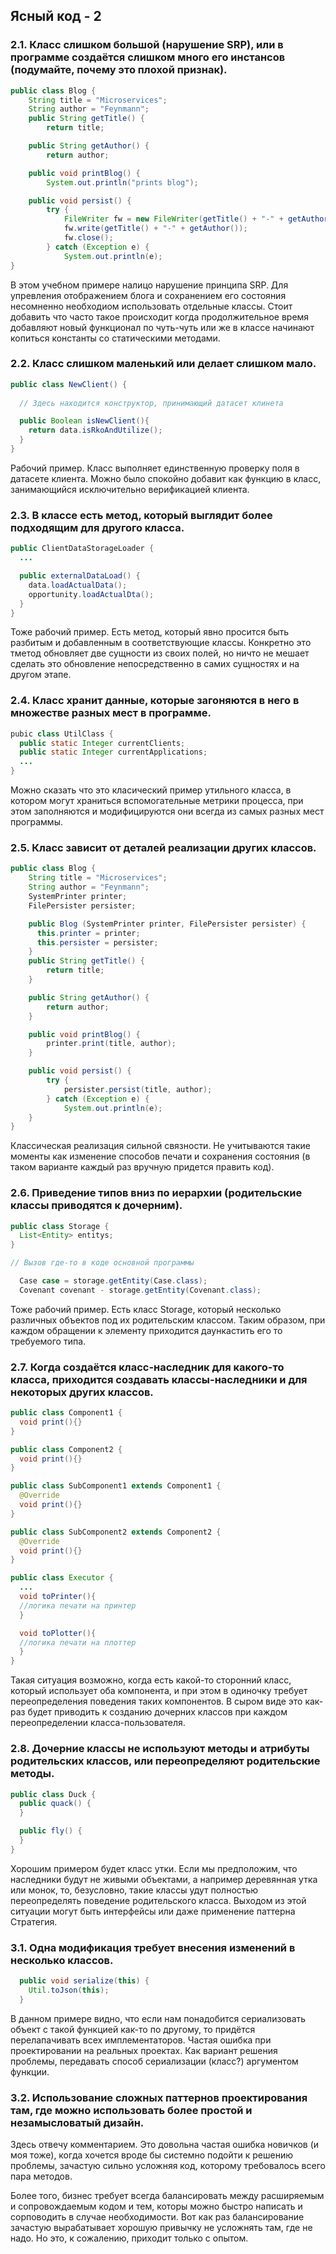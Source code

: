 ## Ясный код - 2

### 2.1. Класс слишком большой (нарушение SRP), или в программе создаётся слишком много его инстансов (подумайте, почему это плохой признак).
``` Java
public class Blog {
    String title = "Microservices";
    String author = "Feynmann";
    public String getTitle() {
        return title;

    public String getAuthor() {
        return author;

    public void printBlog() {
        System.out.println("prints blog");

    public void persist() {
        try {
            FileWriter fw = new FileWriter(getTitle() + "-" + getAuthor() + ".txt");
            fw.write(getTitle() + "-" + getAuthor());
            fw.close();
        } catch (Exception e) {
            System.out.println(e);
}
```
В этом учебном примере налицо нарушение принципа SRP. Для упревления отображением блога и сохранением его состояния несомненно необходиом использовать отдельные классы. Стоит добавить что часто такое происходит когда продолжительное время добавляют новый функционал по чуть-чуть или же в классе начинают копиться константы со статическими методами. 

### 2.2. Класс слишком маленький или делает слишком мало.
``` Java
public class NewClient() {
  
  // Здесь находится конструктор, принимающий датасет клинета

  public Boolean isNewClient(){
    return data.isRkoAndUtilize();
  }
}
```
Рабочий пример. Класс выполняет единственную проверку поля в датасете клиента. Можно было спокойно добавит как функцию в класс, занимающийся исключительно верификацией клиента.

### 2.3. В классе есть метод, который выглядит более подходящим для другого класса.
``` Java
public ClientDataStorageLoader {
  ...

  public externalDataLoad() {
    data.loadActualData();
    opportunity.loadActualDta();
  }  
}
```
Тоже рабочий пример. Есть метод, который явно просится быть разбитым и добавленным в соответствующие классы. Конкретно это тметод обновляет две сущности из своих полей, но ничто не мешает сделать это обновление непосредственно в самих сущностях и на другом этапе.

### 2.4. Класс хранит данные, которые загоняются в него в множестве разных мест в программе.
``` Java
pubic class UtilClass {
  public static Integer currentClients;
  public static Integer currentApplications;
  ...
}
```
Можно сказать что это класический пример утильного класса, в котором могут храниться вспомогательные метрики процесса, при этом заполняются и модифицируются они всегда из самых разных мест программы.

### 2.5. Класс зависит от деталей реализации других классов.
``` Java
public class Blog {
    String title = "Microservices";
    String author = "Feynmann";
    SystemPrinter printer;
    FilePersister persister;

    public Blog (SystemPrinter printer, FilePersister persister) {
      this.printer = printer;
      this.persister = persister;
    }
    public String getTitle() {
        return title;
    }

    public String getAuthor() {
        return author;
    }

    public void printBlog() {
        printer.print(title, author);
    }

    public void persist() {
        try {
            persister.persist(title, author);
        } catch (Exception e) {
            System.out.println(e);
    }
}
```
Классическая реализация сильной связности. Не учитываются такие моменты как изменение способов печати и сохранения состояния (в таком варианте каждый раз вручную придется править код).

### 2.6. Приведение типов вниз по иерархии (родительские классы приводятся к дочерним).
``` Java
public class Storage {
  List<Entity> entitys;
}

// Вызов где-то в коде основной программы

  Case case = storage.getEntity(Case.class);
  Covenant covenant - storage.getEntity(Covenant.class);
```
Тоже рабочий пример. Есть класс Storage, который несколько различных объектов под их родительским классом. Таким образом, при каждом обращении к элементу приходится даункастить его то требуемого типа.

### 2.7. Когда создаётся класс-наследник для какого-то класса, приходится создавать классы-наследники и для некоторых других классов.
``` Java
public class Component1 {
  void print(){}
}

public class Component2 {
  void print(){}
}

public class SubComponent1 extends Component1 {
  @Override
  void print(){}
}

public class SubComponent2 extends Component2 {
  @Override
  void print(){}
}

public class Executor {
  ...
  void toPrinter(){
  //логика печати на принтер
  }

  void toPlotter(){
  //логика печати на плоттер
  }
}
```
Такая ситуация возможно, когда есть какой-то сторонний класс, который использует оба компонента, и при этом в одиночку требует переопределения поведения таких компонентов. В сыром виде это как-раз будет приводить к созданию дочерних классов при каждом переопределении класса-пользователя.

### 2.8. Дочерние классы не используют методы и атрибуты родительских классов, или переопределяют родительские методы.
``` Java
public class Duck {
  public quack() {
  }

  public fly() {
  }
}
```
Хорошим примером будет класс утки. Если мы предположим, что наследники будут не живыми объектами, а например деревянная утка или монок, то, безусловно, такие классы удут полностью переопределять поведение родительского класса. Выходом из этой ситуации могут быть интерфейсы или даже применение паттерна Стратегия.

### 3.1. Одна модификация требует внесения изменений в несколько классов.
``` Java
  public void serialize(this) {
    Util.toJson(this);
  }
```
В данном примере видно, что если нам понадобится сериализовать объект с такой функцией как-то по другому, то придётся перелапачивать всех имплементаторов. Частая ошибка при проектировании на реальных проектах. Как вариант решения проблемы, передавать способ сериализации (класс?) аргументом функции.

### 3.2. Использование сложных паттернов проектирования там, где можно использовать более простой и незамысловатый дизайн. 

Здесь отвечу комментарием. Это довольна частая ошибка новичков (и моя тоже), когда хочется вроде бы системно подойти к решению проблемы, зачастую сильно усложняя код, которому требовалось всего пара методов.

Более того, бизнес требует всегда балансировать между расширяемым и сопровождаемым кодом и тем, которы можно быстро написать и сорповодить в случае необходимости. Вот как раз балансирование зачастую вырабатывает хорошую привычку не усложнять там, где не надо. Но это, к сожалению, приходит только с опытом.
